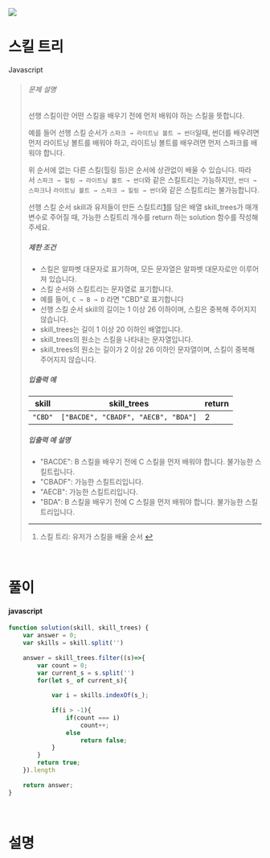 ![](/img/programmers.png)

# 스킬 트리

Javascript

>###### 문제 설명
>
>선행 스킬이란 어떤 스킬을 배우기 전에 먼저 배워야 하는 스킬을 뜻합니다.
>
>예를 들어 선행 스킬 순서가 `스파크 → 라이트닝 볼트 → 썬더`일때, 썬더를 배우려면 먼저 라이트닝 볼트를 배워야 하고, 라이트닝 볼트를 배우려면 먼저 스파크를 배워야 합니다.
>
>위 순서에 없는 다른 스킬(힐링 등)은 순서에 상관없이 배울 수 있습니다. 따라서 `스파크 → 힐링 → 라이트닝 볼트 → 썬더`와 같은 스킬트리는 가능하지만, `썬더 → 스파크`나 `라이트닝 볼트 → 스파크 → 힐링 → 썬더`와 같은 스킬트리는 불가능합니다.
>
>선행 스킬 순서 skill과 유저들이 만든 스킬트리[1](https://programmers.co.kr/learn/courses/30/lessons/49993#fn1)를 담은 배열 skill_trees가 매개변수로 주어질 때, 가능한 스킬트리 개수를 return 하는 solution 함수를 작성해주세요.
>
>##### 제한 조건
>
>-   스킬은 알파벳 대문자로 표기하며, 모든 문자열은 알파벳 대문자로만 이루어져 있습니다.
>-   스킬 순서와 스킬트리는 문자열로 표기합니다.
>    -   예를 들어, `C → B → D` 라면 "CBD"로 표기합니다
>-   선행 스킬 순서 skill의 길이는 1 이상 26 이하이며, 스킬은 중복해 주어지지 않습니다.
>-   skill_trees는 길이 1 이상 20 이하인 배열입니다.
>-   skill_trees의 원소는 스킬을 나타내는 문자열입니다.
>    -   skill_trees의 원소는 길이가 2 이상 26 이하인 문자열이며, 스킬이 중복해 주어지지 않습니다.
>
>##### 입출력 예
>
>| skill | skill_trees | return |
>| --- | --- | --- |
>| `"CBD"` | `["BACDE", "CBADF", "AECB", "BDA"]` | 2 |
>
>##### 입출력 예 설명
>
>-   "BACDE": B 스킬을 배우기 전에 C 스킬을 먼저 배워야 합니다. 불가능한 스킬트립니다.
>-   "CBADF": 가능한 스킬트리입니다.
>-   "AECB": 가능한 스킬트리입니다.
>-   "BDA": B 스킬을 배우기 전에 C 스킬을 먼저 배워야 합니다. 불가능한 스킬트리입니다.
>
>* * * * *
>
>1.  스킬 트리: 유저가 스킬을 배울 순서 [↩](https://programmers.co.kr/learn/courses/30/lessons/49993#fnref1)

<br/>

# 풀이

#### javascript
```javascript
function solution(skill, skill_trees) {
    var answer = 0;
    var skills = skill.split('')
    
    answer = skill_trees.filter((s)=>{
        var count = 0;
        var current_s = s.split('')        
        for(let s_ of current_s){
            
            var i = skills.indexOf(s_);
            
            if(i > -1){
                if(count === i)
                    count++;
                else
                    return false;
            }
        }
        return true;
    }).length
    
    return answer;
}
```

<br/>

# 설명